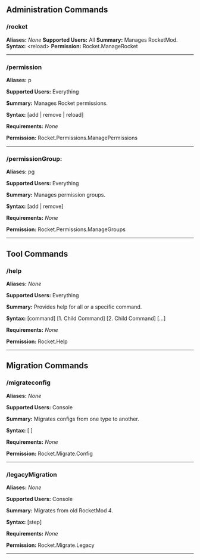 ## Administration Commands

### /rocket

**Aliases:** *None*
**Supported Users:** All
**Summary:** Manages RocketMod.
**Syntax:** \<reload\>
**Permission:** Rocket.ManageRocket
  
---

### /permission

**Aliases:** p

**Supported Users:** Everything

**Summary:** Manages Rocket permissions.

**Syntax:** [add | remove | reload]

**Requirements:** *None*

**Permission:** Rocket.Permissions.ManagePermissions


---

### /permissionGroup:

**Aliases:** pg

**Supported Users:** Everything

**Summary:** Manages permission groups.

**Syntax:** [add | remove]

**Requirements:** *None*

**Permission:** Rocket.Permissions.ManageGroups


---

## Tool Commands

### /help

**Aliases:** *None*

**Supported Users:** Everything

**Summary:** Provides help for all or a specific command.

**Syntax:** [command] [1. Child Command] [2. Child Command] [...]

**Requirements:** *None*

**Permission:** Rocket.Help

---

## Migration Commands

### /migrateconfig

**Aliases:** *None*

**Supported Users:** Console

**Summary:** Migrates configs from one type to another.

**Syntax:** [<from type> <to type> <path>]

**Requirements:** *None*

**Permission:** Rocket.Migrate.Config

---

### /legacyMigration

**Aliases:** *None*

**Supported Users:** Console

**Summary:** Migrates from old RocketMod 4.

**Syntax:** [step]

**Requirements:** *None*

**Permission:** Rocket.Migrate.Legacy

---
